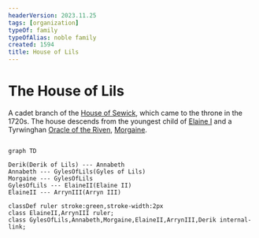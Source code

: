 ```yaml
---
headerVersion: 2023.11.25
tags: [organization]
typeOf: family
typeOfAlias: noble family
created: 1594
title: House of Lils
---
```

# The House of Lils

A cadet branch of the [House of Sewick](<./house-of-sewick.md>), which came to the throne in the 1720s. The house descends from the youngest child of [Elaine I](<../../people/historical-figures/sembaran-royalty/elaine-i.md>) and a Tyrwinghan [Oracle of the Riven](<../oracle-of-the-riven.md>), [Morgaine](<../../people/historical-figures/sembaran-royalty/morgaine.md>).

```mermaid 

graph TD

Derik(Derik of Lils) --- Annabeth
Annabeth --- GylesOfLils(Gyles of Lils)
Morgaine --- GylesOfLils
GylesOfLils --- ElaineII(Elaine II)
ElaineII --- ArrynIII(Arryn III)

classDef ruler stroke:green,stroke-width:2px
class ElaineII,ArrynIII ruler;
class GylesOfLils,Annabeth,Morgaine,ElaineII,ArrynIII,Derik internal-link;



```




